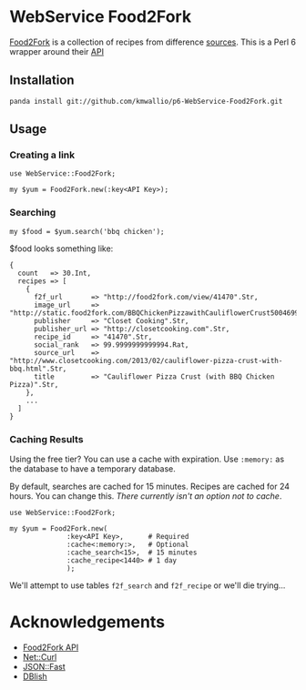 # WebService Food2Fork

[Food2Fork](http://food2fork.com) is a collection of recipes from difference [sources](http://food2fork.com/publishers).  This is a Perl 6 wrapper around their [API](http://food2fork.com/about/api)

## Installation

```
panda install git://github.com/kmwallio/p6-WebService-Food2Fork.git
```

## Usage

### Creating a link

``` perl6
use WebService::Food2Fork;

my $yum = Food2Fork.new(:key<API Key>);
```

### Searching

``` perl6
my $food = $yum.search('bbq chicken');
```

$food looks something like:

``` perl6
{
  count   => 30.Int,
  recipes => [
    {
      f2f_url       => "http://food2fork.com/view/41470".Str,
      image_url     => "http://static.food2fork.com/BBQChickenPizzawithCauliflowerCrust5004699695624ce.jpg".Str,
      publisher     => "Closet Cooking".Str,
      publisher_url => "http://closetcooking.com".Str,
      recipe_id     => "41470".Str,
      social_rank   => 99.9999999999994.Rat,
      source_url    => "http://www.closetcooking.com/2013/02/cauliflower-pizza-crust-with-bbq.html".Str,
      title         => "Cauliflower Pizza Crust (with BBQ Chicken Pizza)".Str,
    },
    ...
  ]
}
```

### Caching Results

Using the free tier?  You can use a cache with expiration.  Use `:memory:` as the database to have a temporary database.

By default, searches are cached for 15 minutes.  Recipes are cached for 24 hours.  You can change this.  *There currently isn't an option not to cache*.

``` perl6
use WebService::Food2Fork;

my $yum = Food2Fork.new(
              :key<API Key>,      # Required
              :cache<:memory:>,   # Optional
              :cache_search<15>,  # 15 minutes
              :cache_recipe<1440> # 1 day
              );
```

We'll attempt to use tables `f2f_search` and `f2f_recipe` or we'll die trying...

# Acknowledgements

 * [Food2Fork API](http://food2fork.com/about/api)
 * [Net::Curl](https://github.com/azawawi/perl6-net-curl)
 * [JSON::Fast](https://github.com/timo/json_fast)
 * [DBIish](https://github.com/perl6/DBIish)

